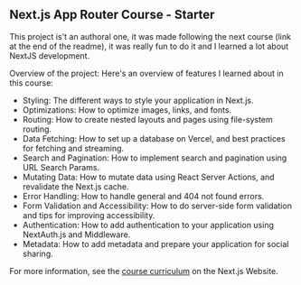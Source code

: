 ## Next.js App Router Course - Starter

This project is't an authoral one, it was made following the next course (link at the end of the readme), it was really fun to do it and I learned a lot about NextJS development.

Overview of the project:
Here's an overview of features I learned about in this course:

- Styling: The different ways to style your application in Next.js.
- Optimizations: How to optimize images, links, and fonts.
- Routing: How to create nested layouts and pages using file-system routing.
- Data Fetching: How to set up a database on Vercel, and best practices for fetching and streaming.
- Search and Pagination: How to implement search and pagination using URL Search Params.
- Mutating Data: How to mutate data using React Server Actions, and revalidate the Next.js cache.
- Error Handling: How to handle general and 404 not found errors.
- Form Validation and Accessibility: How to do server-side form validation and tips for improving accessibility.
- Authentication: How to add authentication to your application using NextAuth.js and Middleware.
- Metadata: How to add metadata and prepare your application for social sharing.


For more information, see the [course curriculum](https://nextjs.org/learn) on the Next.js Website.
